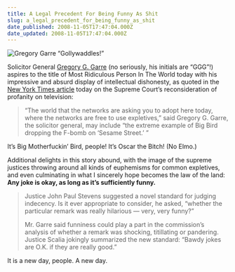 ```yaml
---
title: A Legal Precedent For Being Funny As Shit
slug: a_legal_precedent_for_being_funny_as_shit
date_published: 2008-11-05T17:47:04.000Z
date_updated: 2008-11-05T17:47:04.000Z
---
```


![Gregory Garre](https://cdn.glitch.global/d45aff89-36ba-46db-8c7c-3da7c8a93931/gregory_g_garre_2.jpg?v=1674063853205)
“Gollywaddles!”

Solicitor General [Gregory G. Garre](http://en.wikipedia.org/wiki/Gregory_G._Garre) (no seriously, his initials are “GGG”!) aspires to the title of Most Ridiculous Person In The World today with his impressive and absurd display of intellectual dishonesty, as quoted in the [New York Times article](http://www.nytimes.com/2008/11/05/washington/05scotus.html?partner=permalink&exprod=permalink) today on the Supreme Court’s reconsideration of profanity on television:

> “The world that the networks are asking you to adopt here today, where the networks are free to use expletives,” said Gregory G. Garre, the solicitor general, may include “the extreme example of Big Bird dropping the F-bomb on ‘Sesame Street.’ ”

It’s Big Motherfuckin’ Bird, people! It’s Oscar the Bitch! (No Elmo.)

Additional delights in this story abound, with the image of the supreme justices throwing around all kinds of euphemisms for common expletives, and even culminating in what I sincerely hope becomes the law of the land: **Any joke is okay, as long as it’s sufficiently funny.**

> Justice John Paul Stevens suggested a novel standard for judging indecency. Is it ever appropriate to consider, he asked, “whether the particular remark was really hilarious — very, very funny?”
> 
> Mr. Garre said funniness could play a part in the commission’s analysis of whether a remark was shocking, titillating or pandering. Justice Scalia jokingly summarized the new standard: “Bawdy jokes are O.K. if they are really good.”

It is a new day, people. A new day.
